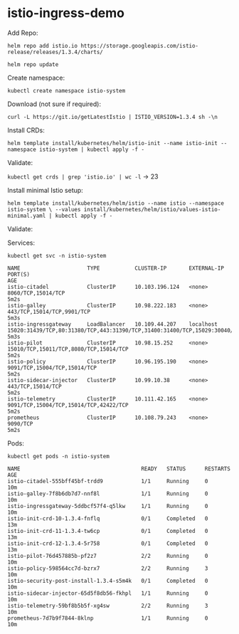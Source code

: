 # istio-ingress-demo

Add Repo:

`helm repo add istio.io https://storage.googleapis.com/istio-release/releases/1.3.4/charts/`

`helm repo update`

Create namespace:

`kubectl create namespace istio-system`

Download (not sure if required):

`curl -L https://git.io/getLatestIstio | ISTIO_VERSION=1.3.4 sh -\n`

Install CRDs:

`helm template install/kubernetes/helm/istio-init --name istio-init --namespace istio-system | kubectl apply -f -`

Validate:

`kubectl get crds | grep 'istio.io' | wc -l` -> 23

Install minimal Istio setup:

`helm template install/kubernetes/helm/istio --name istio --namespace istio-system \
    --values install/kubernetes/helm/istio/values-istio-minimal.yaml | kubectl apply -f -`

Validate:

Services:
```
kubectl get svc -n istio-system

NAME                     TYPE           CLUSTER-IP       EXTERNAL-IP   PORT(S)                                                                                                                                      AGE
istio-citadel            ClusterIP      10.103.196.124   <none>        8060/TCP,15014/TCP                                                                                                                           5m2s
istio-galley             ClusterIP      10.98.222.183    <none>        443/TCP,15014/TCP,9901/TCP                                                                                                                   5m3s
istio-ingressgateway     LoadBalancer   10.109.44.207    localhost     15020:31439/TCP,80:31380/TCP,443:31390/TCP,31400:31400/TCP,15029:30040/TCP,15030:31193/TCP,15031:31194/TCP,15032:31458/TCP,15443:30839/TCP   5m3s
istio-pilot              ClusterIP      10.98.15.252     <none>        15010/TCP,15011/TCP,8080/TCP,15014/TCP                                                                                                       5m2s
istio-policy             ClusterIP      10.96.195.190    <none>        9091/TCP,15004/TCP,15014/TCP                                                                                                                 5m2s
istio-sidecar-injector   ClusterIP      10.99.10.38      <none>        443/TCP,15014/TCP                                                                                                                            5m2s
istio-telemetry          ClusterIP      10.111.42.165    <none>        9091/TCP,15004/TCP,15014/TCP,42422/TCP                                                                                                       5m2s
prometheus               ClusterIP      10.108.79.243    <none>        9090/TCP                                                                                                                                     5m2s
```

Pods:
```
kubectl get pods -n istio-system

NAME                                      READY   STATUS      RESTARTS   AGE
istio-citadel-555bff45bf-trdd9            1/1     Running     0          10m
istio-galley-7f8b6db7d7-nnf8l             1/1     Running     0          10m
istio-ingressgateway-5ddbcf57f4-q5lkw     1/1     Running     0          10m
istio-init-crd-10-1.3.4-fnflq             0/1     Completed   0          13m
istio-init-crd-11-1.3.4-tw6cp             0/1     Completed   0          13m
istio-init-crd-12-1.3.4-5r758             0/1     Completed   0          13m
istio-pilot-76d457885b-pf2z7              2/2     Running     0          10m
istio-policy-598564cc7d-bzrx7             2/2     Running     3          10m
istio-security-post-install-1.3.4-s5m4k   0/1     Completed   0          10m
istio-sidecar-injector-65d5f8db56-fkhpl   1/1     Running     0          10m
istio-telemetry-59bf8b5b5f-xg4sw          2/2     Running     3          10m
prometheus-7d7b9f7844-8klnp               1/1     Running     0          10m
```





